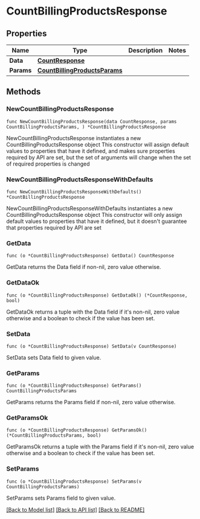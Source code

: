 # CountBillingProductsResponse

## Properties

Name | Type | Description | Notes
------------ | ------------- | ------------- | -------------
**Data** | [**CountResponse**](CountResponse.md) |  | 
**Params** | [**CountBillingProductsParams**](CountBillingProductsParams.md) |  | 

## Methods

### NewCountBillingProductsResponse

`func NewCountBillingProductsResponse(data CountResponse, params CountBillingProductsParams, ) *CountBillingProductsResponse`

NewCountBillingProductsResponse instantiates a new CountBillingProductsResponse object
This constructor will assign default values to properties that have it defined,
and makes sure properties required by API are set, but the set of arguments
will change when the set of required properties is changed

### NewCountBillingProductsResponseWithDefaults

`func NewCountBillingProductsResponseWithDefaults() *CountBillingProductsResponse`

NewCountBillingProductsResponseWithDefaults instantiates a new CountBillingProductsResponse object
This constructor will only assign default values to properties that have it defined,
but it doesn't guarantee that properties required by API are set

### GetData

`func (o *CountBillingProductsResponse) GetData() CountResponse`

GetData returns the Data field if non-nil, zero value otherwise.

### GetDataOk

`func (o *CountBillingProductsResponse) GetDataOk() (*CountResponse, bool)`

GetDataOk returns a tuple with the Data field if it's non-nil, zero value otherwise
and a boolean to check if the value has been set.

### SetData

`func (o *CountBillingProductsResponse) SetData(v CountResponse)`

SetData sets Data field to given value.


### GetParams

`func (o *CountBillingProductsResponse) GetParams() CountBillingProductsParams`

GetParams returns the Params field if non-nil, zero value otherwise.

### GetParamsOk

`func (o *CountBillingProductsResponse) GetParamsOk() (*CountBillingProductsParams, bool)`

GetParamsOk returns a tuple with the Params field if it's non-nil, zero value otherwise
and a boolean to check if the value has been set.

### SetParams

`func (o *CountBillingProductsResponse) SetParams(v CountBillingProductsParams)`

SetParams sets Params field to given value.



[[Back to Model list]](../README.md#documentation-for-models) [[Back to API list]](../README.md#documentation-for-api-endpoints) [[Back to README]](../README.md)


